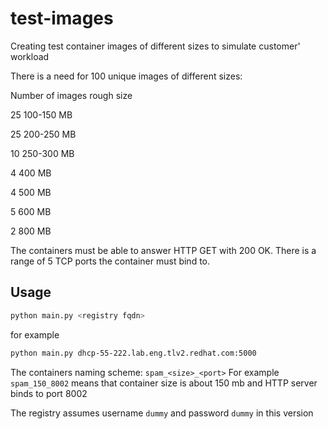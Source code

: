 # test-images #

Creating test container images of different sizes to simulate customer' workload

There is a need for 100 unique images of different sizes:

Number of images          rough size 

25                   100-150 MB 

25                   200-250 MB 

10                   250-300 MB 

4                     400 MB 

4                     500 MB 

5                     600 MB 

2                     800 MB 

The containers must be able to answer HTTP GET with 200 OK. There is a range of 5 TCP ports the container must bind to.

## Usage ##
```bash
python main.py <registry fqdn>
```
for example
```bash
python main.py dhcp-55-222.lab.eng.tlv2.redhat.com:5000
```

The containers naming scheme:
`spam_<size>_<port>`
For example
`spam_150_8002` means that container size is about 150 mb and HTTP server binds to port 8002

The registry assumes username `dummy` and password `dummy` in this version
